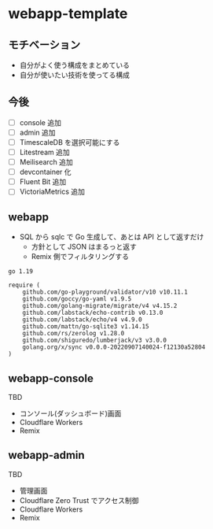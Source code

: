 # webapp-template

## モチベーション

- 自分がよく使う構成をまとめている
- 自分が使いたい技術を使ってる構成

## 今後

- [ ] console 追加
- [ ] admin 追加
- [ ] TimescaleDB を選択可能にする
- [ ] Litestream 追加
- [ ] Meilisearch 追加
- [ ] devcontainer 化
- [ ] Fluent Bit 追加
- [ ] VictoriaMetrics 追加

## webapp

- SQL から sqlc で Go 生成して、あとは API として返すだけ
    - 方針として JSON はまるっと返す
    - Remix 側でフィルタリングする

```
go 1.19

require (
	github.com/go-playground/validator/v10 v10.11.1
	github.com/goccy/go-yaml v1.9.5
	github.com/golang-migrate/migrate/v4 v4.15.2
	github.com/labstack/echo-contrib v0.13.0
	github.com/labstack/echo/v4 v4.9.0
	github.com/mattn/go-sqlite3 v1.14.15
	github.com/rs/zerolog v1.28.0
	github.com/shiguredo/lumberjack/v3 v3.0.0
	golang.org/x/sync v0.0.0-20220907140024-f12130a52804
)
```

## webapp-console

TBD

- コンソール(ダッシュボード)画面
- Cloudflare Workers
- Remix

## webapp-admin

TBD

- 管理画面
- Cloudflare Zero Trust でアクセス制御
- Cloudflare Workers
- Remix